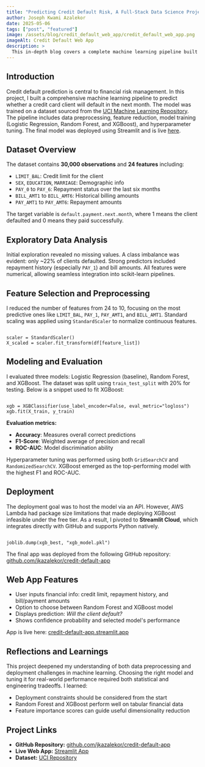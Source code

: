 ```yaml
---
title: "Predicting Credit Default Risk, A Full-Stack Data Science Project"
author: Joseph Kwami Azalekor
date: 2025-05-06
tags: ["post", "featured"]
image: /assets/blog/credit_default_web_app/credit_default_web_app.png
imageAlt: Credit Default Web App
description: >
  This in-depth blog covers a complete machine learning pipeline built to predict credit default risk. It uses real-world financial data, advanced models (XGBoost, Random Forest), and ends with a deployed Streamlit application. The entire project is publicly available via GitHub and includes thorough evaluation and hyperparameter tuning steps.
---
```


<h2>Introduction</h2>

<p>Credit default prediction is central to financial risk management. In this project, I built a comprehensive machine learning pipeline to predict whether a credit card client will default in the next month. The model was trained on a dataset sourced from the <a href="https://archive.ics.uci.edu/dataset/350/default+of+credit+card+clients" target="_blank">UCI Machine Learning Repository</a>. The pipeline includes data preprocessing, feature reduction, model training (Logistic Regression, Random Forest, and XGBoost), and hyperparameter tuning. The final model was deployed using Streamlit and is live <a href="https://jkazalekor-credit-default-app.streamlit.app/">here</a>.</p>

<h2>Dataset Overview</h2>

<p>The dataset contains <strong>30,000 observations</strong> and <strong>24 features</strong> including:</p>
<ul>
  <li><code>LIMIT_BAL</code>: Credit limit for the client</li>
  <li><code>SEX</code>, <code>EDUCATION</code>, <code>MARRIAGE</code>: Demographic info</li>
  <li><code>PAY_0</code> to <code>PAY_6</code>: Repayment status over the last six months</li>
  <li><code>BILL_AMT1</code> to <code>BILL_AMT6</code>: Historical billing amounts</li>
  <li><code>PAY_AMT1</code> to <code>PAY_AMT6</code>: Repayment amounts</li>
</ul>

<p>The target variable is <code>default.payment.next.month</code>, where 1 means the client defaulted and 0 means they paid successfully.</p>

<h2>Exploratory Data Analysis</h2>

<p>Initial exploration revealed no missing values. A class imbalance was evident: only ~22% of clients defaulted. Strong predictors included repayment history (especially <code>PAY_1</code>) and bill amounts. All features were numerical, allowing seamless integration into scikit-learn pipelines.</p>

<h2>Feature Selection and Preprocessing</h2>

<p>I reduced the number of features from 24 to 10, focusing on the most predictive ones like <code>LIMIT_BAL</code>, <code>PAY_1</code>, <code>PAY_AMT1</code>, and <code>BILL_AMT1</code>. Standard scaling was applied using <code>StandardScaler</code> to normalize continuous features.</p>

<pre><code class="language-python">
scaler = StandardScaler()
X_scaled = scaler.fit_transform(df[feature_list])
</code></pre>

<h2>Modeling and Evaluation</h2>

<p>I evaluated three models: Logistic Regression (baseline), Random Forest, and XGBoost. The dataset was split using <code>train_test_split</code> with 20% for testing. Below is a snippet used to fit XGBoost:</p>

<pre><code class="language-python">
xgb = XGBClassifier(use_label_encoder=False, eval_metric="logloss")
xgb.fit(X_train, y_train)
</code></pre>

<p><strong>Evaluation metrics:</strong></p>
<ul>
  <li><strong>Accuracy</strong>: Measures overall correct predictions</li>
  <li><strong>F1-Score</strong>: Weighted average of precision and recall</li>
  <li><strong>ROC-AUC</strong>: Model discrimination ability</li>
</ul>

<p>Hyperparameter tuning was performed using both <code>GridSearchCV</code> and <code>RandomizedSearchCV</code>. XGBoost emerged as the top-performing model with the highest F1 and ROC-AUC.</p>

<h2>Deployment</h2>

<p>The deployment goal was to host the model via an API. However, AWS Lambda had package size limitations that made deploying XGBoost infeasible under the free tier. As a result, I pivoted to <strong>Streamlit Cloud</strong>, which integrates directly with GitHub and supports Python natively.</p>

<pre><code class="language-python">
joblib.dump(xgb_best, "xgb_model.pkl")
</code></pre>

<p>The final app was deployed from the following GitHub repository:  
<a href="https://github.com/jkazalekor/credit-default-app">github.com/jkazalekor/credit-default-app</a></p>

<h2>Web App Features</h2>

<ul>
  <li>User inputs financial info: credit limit, repayment history, and bill/payment amounts</li>
  <li>Option to choose between Random Forest and XGBoost model</li>
  <li>Displays prediction: <em>Will the client default?</em></li>
  <li>Shows confidence probability and selected model's performance</li>
</ul>

<p>App is live here: <a href="https://jkazalekor-credit-default-app.streamlit.app/">credit-default-app.streamlit.app</a></p>

<h2>Reflections and Learnings</h2>

<p>This project deepened my understanding of both data preprocessing and deployment challenges in machine learning. Choosing the right model and tuning it for real-world performance required both statistical and engineering tradeoffs. I learned:</p>

<ul>
  <li>Deployment constraints should be considered from the start</li>
  <li>Random Forest and XGBoost perform well on tabular financial data</li>
  <li>Feature importance scores can guide useful dimensionality reduction</li>
</ul>

<h2>Project Links</h2>

<ul>
  <li><strong>GitHub Repository:</strong> <a href="https://github.com/jkazalekor/credit-default-app">github.com/jkazalekor/credit-default-app</a></li>
  <li><strong>Live Web App:</strong> <a href="https://jkazalekor-credit-default-app.streamlit.app/">Streamlit App</a></li>
  <li><strong>Dataset:</strong> <a href="https://archive.ics.uci.edu/dataset/350/default+of+credit+card+clients">UCI Repository</a></li>
</ul>
